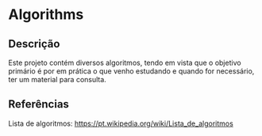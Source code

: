 # Algorithms

## Descrição

Este projeto contém diversos algoritmos, tendo em vista que o objetivo primário é por em
prática o que venho estudando e quando for necessário, ter um material para consulta.

## Referências

Lista de algoritmos: https://pt.wikipedia.org/wiki/Lista_de_algoritmos
